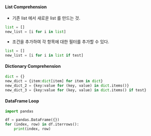 #### List Comprehension

- 기존 list 에서 새로운 list 를 만드는 것.

```python
list = []
new_list = [i for i in list]
```

- 조건을 추가하여 각 항목에 대한 필터를 추가할 수 있다.

```python
list = []
new_list = [i for i in list if test]
```

#### Dictionary Comprehension

```python
dict = {}
new_dict = {item:dict[item] for item in dict}
new_dict_2 = {key:value for (key, value) in dict.items()}
new_dict_3 = {key:value for (key, value) in dict.items() if test}
```

#### DataFrame Loop

```python
import pandas

df = pandas.DataFrame({})
for (index, row) in df.iterrows():
    print(index, row)
```